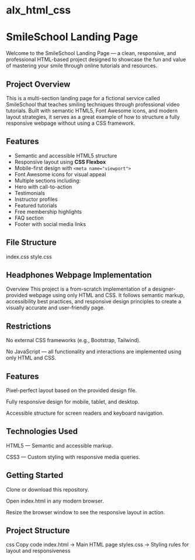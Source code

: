 # alx_html_css
# SmileSchool Landing Page
Welcome to the SmileSchool Landing Page — a clean, responsive, and professional HTML-based project designed to showcase the fun and value of mastering your smile through online tutorials and resources.

## Project Overview
This is a multi-section landing page for a fictional service called SmileSchool that teaches smiling techniques through professional video tutorials. Built with semantic HTML5, Font Awesome icons, and modern layout strategies, it serves as a great example of how to structure a fully responsive webpage without using a CSS framework.

## Features
-  Semantic and accessible HTML5 structure
-  Responsive layout using **CSS Flexbox**
-  Mobile-first design with `<meta name="viewport">`
-  Font Awesome icons for visual appeal
-  Multiple sections including:
  - Hero with call-to-action
  - Testimonials
  - Instructor profiles
  - Featured tutorials
  - Free membership highlights
  - FAQ section
  - Footer with social media links

## File Structure
index.css
style.css


## Headphones Webpage Implementation
Overview
This project is a from-scratch implementation of a designer-provided webpage using only HTML and CSS.
It follows semantic markup, accessibility best practices, and responsive design principles to create a visually accurate and user-friendly page.

## Restrictions
No external CSS frameworks (e.g., Bootstrap, Tailwind).

No JavaScript — all functionality and interactions are implemented using only HTML and CSS.

## Features
Pixel-perfect layout based on the provided design file.

Fully responsive design for mobile, tablet, and desktop.

Accessible structure for screen readers and keyboard navigation.

## Technologies Used
HTML5 — Semantic and accessible markup.

CSS3 — Custom styling with responsive media queries.

## Getting Started
Clone or download this repository.

Open index.html in any modern browser.

Resize the browser window to see the responsive layout in action.

## Project Structure
css
Copy code
index.html     → Main HTML page
styles.css     → Styling rules for layout and responsiveness